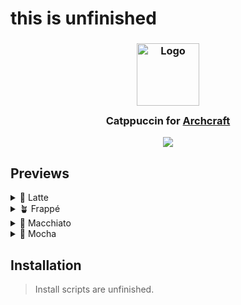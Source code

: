 # this is unfinished
<h3 align="center">
	<img src="https://raw.githubusercontent.com/catppuccin/catppuccin/main/assets/logos/exports/1544x1544_circle.png" width="100" alt="Logo"/><br/>
	<img src="https://raw.githubusercontent.com/catppuccin/catppuccin/main/assets/misc/transparent.png" height="30" width="0px"/>
	Catppuccin for <a href="http://archcraft.io">Archcraft</a>
	<img src="https://raw.githubusercontent.com/catppuccin/catppuccin/main/assets/misc/transparent.png" height="30" width="0px"/>
</h3>


<p align="center">
  <img src="https://raw.githubusercontent.com/vanillyn/catppuccin-archcraft/main/images/archcraft.png"/>
</p>

## Previews

<details>
<summary>🌻 Latte</summary>
  <img src="https://raw.githubusercontent.com/vanillyn/catppuccin-archcraft/main/images/previews/latte.png"/>
</details>
<details>
<summary>🪴 Frappé</summary>
  <img src="https://raw.githubusercontent.com/vanillyn/catppuccin-archcraft/main/images/previews/frappe.png"/>
</details>
<details>
<summary>🌺 Macchiato</summary>
  <img src="https://raw.githubusercontent.com/vanillyn/catppuccin-archcraft/main/images/previews/macchiato.png"/>
</details>
<details>
<summary>🌿 Mocha</summary>
  <img src="https://raw.githubusercontent.com/vanillyn/catppuccin-archcraft/main/images/previews/mocha.png"/>
</details>

## Installation

> Install scripts are unfinished.
